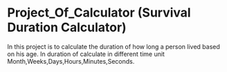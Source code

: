 # Project_Of_Calculator (Survival Duration Calculator)
In this project is to calculate the duration of how long a person lived based on his age.
In duration of calculate in different time unit Month,Weeks,Days,Hours,Minutes,Seconds.
